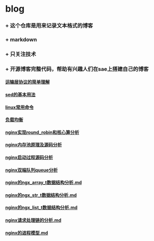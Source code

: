 blog
====

### + 这个仓库是用来记录文本格式的博客
### + markdown
### + 只关注技术
### + 开源博客完整代码，帮助有兴趣人们在sae上搭建自己的博客

#### [运输层协议的简单理解](https://github.com/liqingqiya/blog/blob/master/运输层的协议理解.md)

#### [sed的基本用法](https://github.com/liqingqiya/blog/blob/master/sed的基本用法.md)

#### [linux常用命令](https://github.com/liqingqiya/blog/blob/master/linux常用命令.md)

#### [负载均衡](https://github.com/liqingqiya/blog/blob/master/负载均衡.md)

#### [nginx实现round_robin和核心算分析](https://github.com/liqingqiya/blog/blob/master/nginx实现round_robin和核心算分析.md)

#### [nginx内存池原理及源码分析](https://github.com/liqingqiya/blog/blob/master/nginx内存池原理及源码分析.md)

#### [nginx启动过程源码分析](https://github.com/liqingqiya/blog/blob/master/nginx启动过程源码分析.md)

#### [nginx双端队列queue分析](https://github.com/liqingqiya/blog/blob/master/nginx双端队列queue分析.md)

#### [nginx的ngx_array_t数据结构分析.md](https://github.com/liqingqiya/blog/blob/master/nginx的ngx_array_t数据结构分析.md)

#### [nginx的ngx_str_t数据结构分析.md](https://github.com/liqingqiya/blog/blob/master/nginx的ngx_str_t数据结构分析.md)

#### [nginx的ngx_list_t数据结构分析.md](https://github.com/liqingqiya/blog/blob/master/nginx的ngx_list_t数据结构分析.md)

#### [nginx请求处理链的分析.md](https://github.com/liqingqiya/blog/blob/master/nginx请求处理链的分析.md)

#### [nginx的进程模型.md](https://github.com/liqingqiya/blog/blob/master/nginx的进程模型.md)

